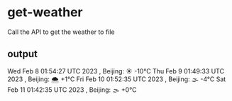 # get-weather

Call the API to get the weather to file

## output

Wed Feb  8 01:54:27 UTC 2023 , Beijing: ☀️   -10°C
Thu Feb  9 01:49:33 UTC 2023 , Beijing: 🌨  +1°C
Fri Feb 10 01:52:35 UTC 2023 , Beijing: 🌫  -4°C
Sat Feb 11 01:42:35 UTC 2023 , Beijing: 🌫  +0°C
